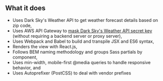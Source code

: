 ## What it does
- Uses Dark Sky's Weather API to get weather forecast details based on zip code,
- Uses AWS API Gateway to [mask Dark Sky's Weather API secret key](https://darksky.net/dev/docs/faq#cross-origin) (without requiring a backend server or proxy server), 
- Uses Webpack and Babel to build and transpile JSX and ES6 syntax,
- Renders the view with React.js,
- Follows BEM naming methodology and groups Sass partials by component,
- Uses min-width, mobile-first @media queries to handle responsive behavior, and 
- Uses Autoprefixer (PostCSS) to deal with vendor prefixes